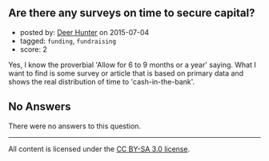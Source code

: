 ## Are there any surveys on time to secure capital?

- posted by: [Deer Hunter](https://stackexchange.com/users/1816341/deer-hunter) on 2015-07-04
- tagged: `funding`, `fundraising`
- score: 2

Yes, I know the proverbial 'Allow for 6 to 9 months or a year' saying. What I want to find is some survey or article that is based on primary data and shows the real distribution of time to 'cash-in-the-bank'.

## No Answers

There were no answers to this question.


---

All content is licensed under the [CC BY-SA 3.0 license](https://creativecommons.org/licenses/by-sa/3.0/).
